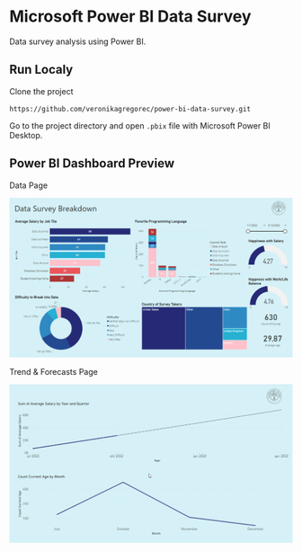 # Microsoft Power BI Data Survey

Data survey analysis using Power BI.

## Run Localy

Clone the project

```
https://github.com/veronikagregorec/power-bi-data-survey.git
```
Go to the project directory and open ```.pbix``` file with Microsoft Power BI Desktop.

## Power BI Dashboard Preview

Data Page

![](Screenshots/front.png)

Trend & Forecasts Page

![](Screenshots/next.png)
